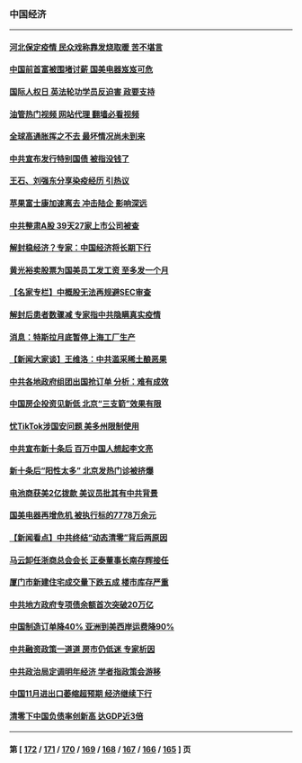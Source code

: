 ### 中国经济
---
#### [河北保定疫情 民众戏称靠发烧取暖 苦不堪言](../../pages/ncid283/n13882624.md?12120045) 
#### [中国前首富被围堵讨薪 国美电器岌岌可危](../../pages/ncid283/n13882558.md?12120045) 
#### [国际人权日 英法轮功学员反迫害 政要支持](../../pages/ncid283/n13882386.md?12120045) 
#### [油管热门视频 网站代理 翻墙必看视频](http://138.2.39.72:81/youtube.html?epic-marker?12120045)
#### [全球高通胀挥之不去 最坏情况尚未到来](../../pages/ncid283/n13882292.md?12120045) 
#### [中共宣布发行特别国债 被指没钱了](../../pages/ncid283/n13882117.md?12120045) 
#### [王石、刘强东分享染疫经历 引热议](../../pages/ncid283/n13882120.md?12120045) 
#### [苹果富士康加速离去 冲击陆企 影响深远](../../pages/ncid283/n13881834.md?12120045) 
#### [中共整肃A股 39天27家上市公司被查](../../pages/ncid283/n13881788.md?12120045) 
#### [解封稳经济？专家：中国经济将长期下行](../../pages/ncid283/n13881381.md?12120045) 
#### [黄光裕卖股票为国美员工发工资 至多发一个月](../../pages/ncid283/n13881815.md?12120045) 
#### [【名家专栏】中概股无法再规避SEC审查](../../pages/ncid283/n13881659.md?12120045) 
#### [解封后患者数骤减 专家指中共隐瞒真实疫情](../../pages/ncid283/n13881768.md?12120045) 
#### [消息：特斯拉月底暂停上海工厂生产](../../pages/ncid283/n13881710.md?12120045) 
#### [【新闻大家谈】王维洛：中共滥采稀土酿恶果](../../pages/ncid283/n13881638.md?12120045) 
#### [中共各地政府组团出国抢订单 分析：难有成效](../../pages/ncid283/n13881064.md?12120045) 
#### [中国房企投资见新低 北京“三支箭”效果有限](../../pages/ncid283/n13881090.md?12120045) 
#### [忧TikTok涉国安问题 美多州限制使用](../../pages/ncid283/n13881026.md?12120045) 
#### [中共宣布新十条后 百万中国人想起李文亮](../../pages/ncid283/n13881045.md?12120045) 
#### [新十条后“阳性太多” 北京发热门诊被挤爆](../../pages/ncid283/n13880979.md?12120045) 
#### [电池商获美2亿拨款 美议员批其有中共背景](../../pages/ncid283/n13880881.md?12120045) 
#### [国美电器再增危机 被执行标的7778万余元](../../pages/ncid283/n13880811.md?12120045) 
#### [【新闻看点】中共终结“动态清零”背后两原因](../../pages/ncid283/n13880406.md?12120045) 
#### [马云卸任浙商总会会长 正泰董事长南存辉接任](../../pages/ncid283/n13880410.md?12120045) 
#### [厦门市新建住宅成交量下跌五成 楼市库存严重](../../pages/ncid283/n13880381.md?12120045) 
#### [中共地方政府专项债余额首次突破20万亿](../../pages/ncid283/n13880371.md?12120045) 
#### [中国制造订单降40% 亚洲到美西岸运费降90%](../../pages/ncid283/n13880336.md?12120045) 
#### [中共融资政策一道道 房市仍低迷 专家析因](../../pages/ncid283/n13880287.md?12120045) 
#### [中共政治局定调明年经济 学者指政策会游移](../../pages/ncid283/n13880122.md?12120045) 
#### [中国11月进出口萎缩超预期 经济继续下行](../../pages/ncid283/n13880013.md?12120045) 
#### [清零下中国负债率创新高 达GDP近3倍](../../pages/ncid283/n13879828.md?12120045) 

---
#### 第 [ [172](./172.md?12120045) / [171](./171.md?12120045) / [170](./170.md?12120045) / [169](./169.md?12120045) / [168](./168.md?12120045) / [167](./167.md?12120045) / [166](./166.md?12120045) / [165](./165.md?12120045) ] 页
